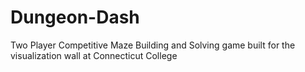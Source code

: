 # Dungeon-Dash
Two Player Competitive Maze Building and Solving game built for the visualization wall at Connecticut College
